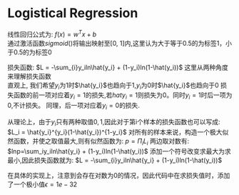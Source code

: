 # Logistical Regression
线性回归公式为: $f(x) = w^{T}x+b$  
通过激活函数$sigmoid()$将输出映射至[0, 1]内,这里认为大于等于0.5的为标签1，小于0.5的为标签0  
  
损失函数: $L = -\sum_{i}y_iln\hat{y_i} + (1-y_i)ln(1-\hat(y_i))$
这里从两种角度来理解损失函数  
直观上, 我们希望$y_i$为1时$\hat{y_i}$也趋向于1,$y_i$为0时$\hat{y_i}$也趋向于0
损失函数的前一项对应着$y_i=1$的损失,若$hat{y_i}=1$则损失为0。同时$y_i=1$时后一项为0,不计损失。
同理，后一项对应着$y_i=0$的损失.  

从理论上，由于$y_i$只有两种取值${0, 1}$,因此对于第i个样本的损失函数也可以写成:
$L_i = \hat{y_i}^{y_i}(1-\hat{y_i})^{1-y_i}$
对所有的样本来说，构造一个极大似然函数，并使之取值最大,则有似然函数为:
$p = \Pi_iL_i$
两边取对数有:
$lnp=\sum_iy_iln\hat{y_i} + (1-y_i)ln(1-\hat(y_i))$
添加一个符号改变求最大为求最小,因此损失函数就为:
$L = -\sum_{i}y_iln\hat{y_i} + (1-y_i)ln(1-\hat(y_i))$

在具体的实现上，注意到会存在对数为0的情况，因此代码中在求损失值时，添加了一个极小值$\epsilon=1e-32$
